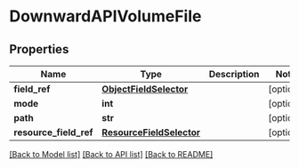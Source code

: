 # DownwardAPIVolumeFile

## Properties
Name | Type | Description | Notes
------------ | ------------- | ------------- | -------------
**field_ref** | [**ObjectFieldSelector**](ObjectFieldSelector.md) |  | [optional] 
**mode** | **int** |  | [optional] 
**path** | **str** |  | [optional] 
**resource_field_ref** | [**ResourceFieldSelector**](ResourceFieldSelector.md) |  | [optional] 

[[Back to Model list]](../README.md#documentation-for-models) [[Back to API list]](../README.md#documentation-for-api-endpoints) [[Back to README]](../README.md)

